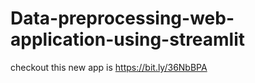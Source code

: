 # Data-preprocessing-web-application-using-streamlit
checkout this new app is https://bit.ly/36NbBPA
